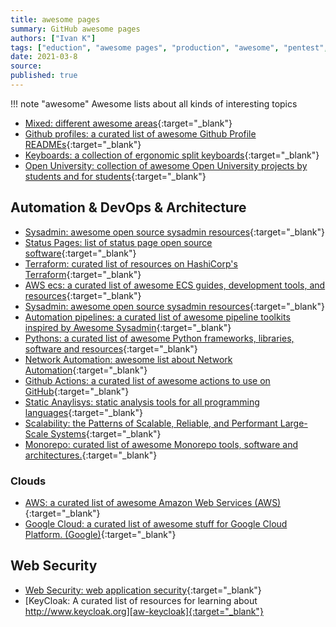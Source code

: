 ```yaml
---
title: awesome pages
summary: GitHub awesome pages
authors: ["Ivan K"]
tags: ["eduction", "awesome pages", "production", "awesome", "pentest", "security", "cyber-sec"]
date: 2021-03-8
source:
published: true
---
```


!!! note "awesome"
    Awesome lists about all kinds of interesting topics

- [Mixed: different awesome areas][jsut-awesome]{:target="_blank"}
- [Github profiles: a curated list of awesome Github Profile READMEs][github-profiles]{:target="_blank"}
- [Keyboards: a collection of ergonomic split keyboards][keyboards]{:target="_blank"}
- [Open University: collection of awesome Open University projects by students and for students][keyboards]{:target="_blank"}

## Automation & DevOps & Architecture

- [Sysadmin: awesome open source sysadmin resources][awesome-sysadmin]{:target="_blank"}
- [Status Pages: list of status page open source software][status-pages]{:target="_blank"}
- [Terraform: curated list of resources on HashiCorp's Terraform][aw-terraform]{:target="_blank"}
- [AWS ecs: a curated list of awesome ECS guides, development tools, and resources][awesome-ecs]{:target="_blank"}
- [Sysadmin: awesome open source sysadmin resources][awesome-sysadmin]{:target="_blank"}
- [Automation pipelines: a curated list of awesome pipeline toolkits inspired by Awesome Sysadmin][autpipelines]{:target="_blank"}
- [Pythons: a curated list of awesome Python frameworks, libraries, software and resources][aw-python]{:target="_blank"}
- [Network Automation: awesome list about Network Automation][aw-networkautomation]{:target="_blank"}
- [Github Actions: a curated list of awesome actions to use on GitHub][aw-actions]{:target="_blank"}
- [Static Anaylisys: static analysis tools for all programming languages][aw-static-analysis]{:target="_blank"}
- [Scalability: the Patterns of Scalable, Reliable, and Performant Large-Scale Systems][aw-scalability]{:target="_blank"}
- [Monorepo: curated list of awesome Monorepo tools, software and architectures.][aw-monorepo]{:target="_blank"}

### Clouds

- [AWS: a curated list of awesome Amazon Web Services (AWS)][aw-aws]{:target="_blank"}
- [Google Cloud: a curated list of awesome stuff for Google Cloud Platform. (Google)][aw-googlecloud]{:target="_blank"}

## Web Security

- [Web Security: web application security][aw-pentest-web]{:target="_blank"}
- [KeyCloak: A curated list of resources for learning about http://www.keycloak.org][aw-keycloak]{:target="_blank"}

<!-- resources -->
[awesome-sysadmin]: https://github.com/kahun/awesome-sysadmin
[jsut-awesome]: https://github.com/sindresorhus/awesome
[awesome-ecs]: https://github.com/nathanpeck/awesome-ecs
[status-pages]: https://github.com/ivankatliarchuk/awesome-status-pages
[github-profiles]: https://github.com/ivankatliarchuk/awesome-github-profile-readme
[keyboards]: https://github.com/ivankatliarchuk/awesome-split-keyboards
[autpipelines]: https://github.com/ivankatliarchuk/awesome-pipeline
[aw-python]: https://github.com/ivankatliarchuk/awesome-python
[aw-networkautomation]: https://github.com/ivankatliarchuk/awesome-network-automation
[aw-actions]: https://github.com/sdras/awesome-actions
[aw-pentest-web]: https://github.com/infoslack/awesome-web-hacking
[aw-static-analysis]: https://github.com/analysis-tools-dev/static-analysis
[aw-keycloak]: https://github.com/ivankatliarchuk/awesome-keycloak
[aw-aws]: https://github.com/ivankatliarchuk/awesome-aws
[aw-scalability]: https://github.com/ivankatliarchuk/awesome-scalability
[aw-monorepo]: https://github.com/ivankatliarchuk/awesome-monorepo
[aw-googlecloud]: https://github.com/ivankatliarchuk/awesome-google-cloud
[aw-terraform]: https://github.com/ivankatliarchuk/awesome-terraform
[aw-website-build-v1]: https://github.com/ivankatliarchuk/awesome-websitebuild
[aw-openuni]: https://github.com/ivankatliarchuk/awesome-ou-projects
